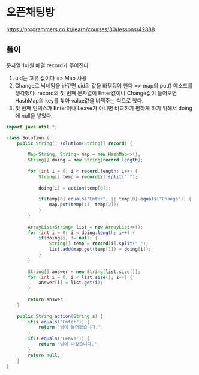 # 오픈채팅방

https://programmers.co.kr/learn/courses/30/lessons/42888

## 풀이

문자열 1차원 배열 record가 주어진다.

1. uid는 고유 값이다 => Map 사용
2. Change로 닉네임을 바꾸면 uid의 값을 바꿔줘야 한다 => map의 put() 메소드를 생각했다.  record의 첫 번째 문자열이 Enter값이나 Change값이 들어오면 HashMap의 key를 찾아 value값을 바꿔주는 식으로 했다.
3. 첫 번째 인덱스가 Enter이나 Leave가 아니면 비교하기 편하게 하기 위해서 doing에 null을 넣었다.

```java
import java.util.*;

class Solution {
    public String[] solution(String[] record) {
        
        Map<String, String> map = new HashMap<>();
        String[] doing = new String[record.length];
        
        for (int i = 0; i < record.length; i++) {
			String[] temp = record[i].split(" ");
			
			doing[i] = action(temp[0]);
			
			if(temp[0].equals("Enter") || temp[0].equals("Change")) {
				map.put(temp[1], temp[2]);
			}
		}
        
        ArrayList<String> list = new ArrayList<>();
        for (int i = 0; i < doing.length; i++) {
			if(doing[i] != null) {
				String[] temp = record[i].split(" ");
				list.add(map.get(temp[1]) + doing[i]);
			}
		}
        
        String[] answer = new String[list.size()];
        for (int i = 0; i < list.size(); i++) {
			answer[i] = list.get(i);
		}
        
        return answer;
    }
	
	public String action(String s) {
		if(s.equals("Enter")) {
			return "님이 들어왔습니다.";
		}
		if(s.equals("Leave")) {
			return "님이 나갔습니다.";
		}
		return null;
	}
}
```